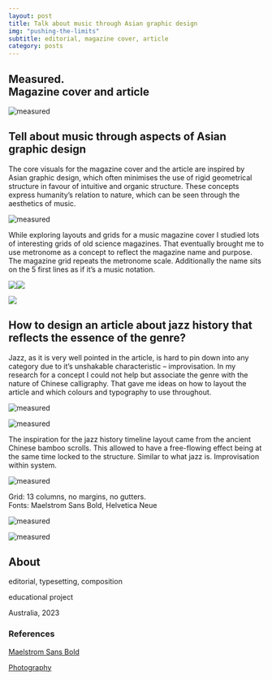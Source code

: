 ```yaml
---
layout: post
title: Talk about music through Asian graphic design
img: "pushing-the-limits"
subtitle: editorial, magazine cover, article
category: posts
---
```



## Measured.<br/>Magazine cover and article

![measured](/img/pushing-the-limits-1.jpg)

## Tell about music through aspects of Asian graphic design

<span class="half-content">The core visuals for the magazine cover and the article are inspired by Asian graphic design, 
which often minimises the use of rigid geometrical structure in favour of intuitive and organic structure. 
These concepts express humanity’s relation to nature, which can be seen through the aesthetics of music.

![measured](/img/pushing-the-limits-2.jpg)

<span class="half-content">While exploring layouts and grids for a music magazine cover I studied lots of interesting grids of old science magazines.
That eventually brought me to use metronome as a concept to reflect the magazine name and purpose.
The magazine grid repeats the metronome scale. Additionally the name sits on the 5 first lines as if it’s a music notation.</span>

<img src="/img/pushing-the-limits-3.jpg" class="content-img-half" /><img style="align-self: flex-start;" src="/img/pushing-the-limits-4.jpg" class="content-img-half" />

<img src="/img/pushing-the-limits-5.jpg" class="content-img-full" />

## How to design an article about jazz history that reflects the essence of the genre?
<span class="half-content">Jazz, as it is very well pointed in the article, is hard to pin down into any category due to it’s  unshakable characteristic – improvisation.
In my research for a concept I could not help but associate the genre with the nature of Chinese calligraphy. That gave me ideas on how to layout the article and which colours and typography to use throughout.

![measured](/img/pushing-the-limits-6.jpg)

![measured](/img/pushing-the-limits-7.jpg)

<span class="half-content">The inspiration for the jazz history timeline layout came from the ancient Chinese bamboo scrolls. This allowed to have a free-flowing effect being at the same time locked to the structure. Similar to what jazz is. Improvisation within system.

![measured](/img/pushing-the-limits-8.jpg)

<span class="half-content">Grid: 13 columns, no margins, no gutters.<br/>
Fonts: Maelstrom Sans Bold, Helvetica Neue

![measured](/img/pushing-the-limits-9.jpg)

![measured](/img/pushing-the-limits-10.jpg)

## About

editorial, typesetting, composition

educational project

Australia, 2023

### References

<a target="_blank" href="https://klim.co.nz/retail-fonts/maelstrom-sans/">Maelstrom Sans Bold</a>

<a target="_blank" href="https://www.charlevilleactionjazz.com/photos.htm">Photography</a>
